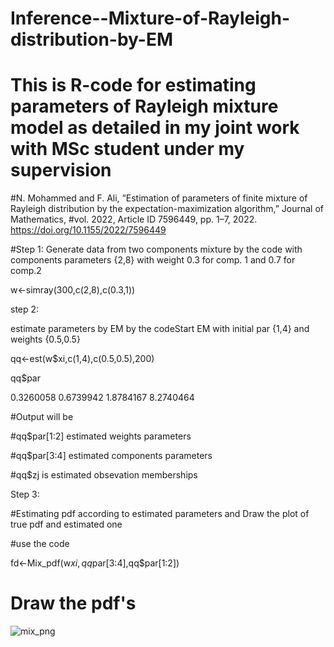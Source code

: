 # Inference--Mixture-of-Rayleigh-distribution-by-EM


# This is R-code for estimating parameters of Rayleigh mixture model as detailed in my joint work with MSc student under my supervision 

#N. Mohammed and F. Ali, “Estimation of parameters of finite mixture of Rayleigh distribution by the expectation-maximization algorithm,” Journal of Mathematics, #vol. 2022, Article ID 7596449, pp. 1–7, 2022.  https://doi.org/10.1155/2022/7596449



#Step 1: Generate data from two components mixture by the code with components parameters {2,8} with weight 0.3 for comp. 1 and 0.7 for comp.2

w<-simray(300,c(2,8),c(0.3,1))


step 2:

estimate parameters by EM by the codeStart EM with initial par {1,4} and weights {0.5,0.5}



qq<-est(w$xi,c(1,4),c(0.5,0.5),200)


qq$par


0.3260058 0.6739942 1.8784167 8.2740464

#Output will be 

#qq$par[1:2] estimated weights parameters

#qq$par[3:4] estimated components parameters

#qq$zj is estimated obsevation memberships


Step 3:

#Estimating pdf according to estimated parameters and Draw the plot of true pdf and estimated one

#use the code 

fd<-Mix_pdf(w$xi,qq$par[3:4],qq$par[1:2])

# Draw the pdf's 



![mix_png](https://github.com/Fadhaa/Inference--Mixture-of-Rayleigh-distribution-by-EM/assets/18240431/097929f7-e295-4816-acb9-92f9a13cd0d3)


